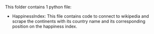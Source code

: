 This folder contains 1 python file:
* HappinessIndex: This file contains code to connect to wikipedia and scrape the continents with its country name and its corresponding position on the happiness index.
